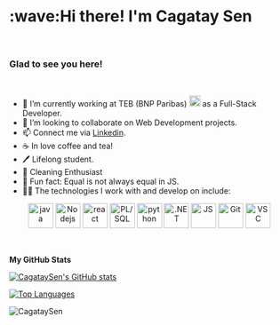<h1 align="left" id="macropower-title">:wave:Hi there! I'm Cagatay Sen</h1><br />
<h3 align="left"> Glad to see you here!</h3>  <br />


- 🌱 I’m currently working at TEB (BNP Paribas) <img src="https://www.vectorlogo.zone/logos/bnpparibas/bnpparibas-icon.svg" alt="BNP Paribas" width="20" height="20"/> as a Full-Stack Developer.  
- 👯 I’m looking to collaborate on Web Development projects.
- 📫 Connect me via <a href="https://www.linkedin.com/in/cagataysen/" title="Cagatay Sen's linkedin profile">Linkedin</a>.
- ☕ In love coffee and tea!
- 🖊️ Lifelong student.
- 🧽 Cleaning Enthusiast
- 👾 Fun fact: Equal is not always equal in JS.
- 🧑‍💻 The technologies I work with and develop on include:

<p align="center">
      <img src="https://www.vectorlogo.zone/logos/java/java-icon.svg" alt="java" width="45" height="45"/>     
      <img src="https://www.vectorlogo.zone/logos/nodejs/nodejs-icon.svg" alt="Nodejs" width="45" height="45"/>      
      <img src="https://www.vectorlogo.zone/logos/reactjs/reactjs-icon.svg" alt="react" width="45" height="45"/>      
      <img src="https://www.vectorlogo.zone/logos/oracle/oracle-icon.svg" alt="PL/SQL" width="45" height="45"/>
      <img src="https://www.vectorlogo.zone/logos/python/python-icon.svg" alt="python" width="45" height="45"/>
      <img src="https://www.vectorlogo.zone/logos/dotnet/dotnet-icon.svg" alt=".NET" width="45" height="45"/>
      <img src="https://www.vectorlogo.zone/logos/javascript/javascript-icon.svg" alt="JS" width="45" height="45"/>
      <img src="https://www.vectorlogo.zone/logos/git-scm/git-scm-icon.svg" alt="Git" width="45" height="45"/>
      <img src="https://www.vectorlogo.zone/logos/visualstudio_code/visualstudio_code-icon.svg" alt="VSC" width="45" height="45"/>

</p>

<br />

<b>My GitHub Stats</b>

<a href="http://www.github.com/cagataysen"><img src="https://github-readme-stats.vercel.app/api?username=cagataysen&show_icons=true&hide=&count_private=true&title_color=0891b2&text_color=ffffff&icon_color=0891b2&bg_color=1c1917&hide_border=true&show_icons=true" alt="CagataySen's GitHub stats" /></a>

<a href="https://github.com/cagataysen" align="left"><img src="https://github-readme-stats.vercel.app/api/top-langs/?username=cagataysen&langs_count=10&title_color=0891b2&text_color=ffffff&icon_color=0891b2&bg_color=1c1917&hide_border=true&locale=en&custom_title=Top%20%Languages" alt="Top Languages" /></a>

<p align="left"> <img src="https://komarev.com/ghpvc/?username=cagataysen&color=green" alt="CagataySen" /> </p>

